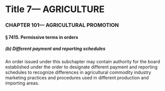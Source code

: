
# Title 7— AGRICULTURE
### CHAPTER 101— AGRICULTURAL PROMOTION
#### § 7415. Permissive terms in orders
##### (b) Different payment and reporting schedules

An order issued under this subchapter may contain authority for the board established under the order to designate different payment and reporting schedules to recognize differences in agricultural commodity industry marketing practices and procedures used in different production and importing areas.
